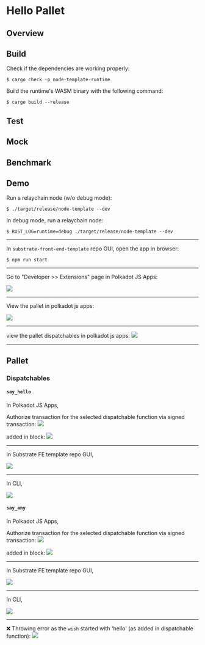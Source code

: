 # Hello Pallet

## Overview

## Build

Check if the dependencies are working properly:

```console
$ cargo check -p node-template-runtime
```

Build the runtime's WASM binary with the following command:

```console
$ cargo build --release
```

## Test

<!-- TODO: -->

## Mock

<!-- TODO: -->

## Benchmark

<!-- TODO: -->

## Demo

Run a relaychain node (w/o debug mode):

```console
$ ./target/release/node-template --dev
```

In debug mode, run a relaychain node:

```console
$ RUST_LOG=runtime=debug ./target/release/node-template --dev
```

---

In `substrate-front-end-template` repo GUI, open the app in browser:

```console
$ npm run start
```

---

Go to "Developer >> Extensions" page in Polkadot JS Apps:

![](../../img/extrinsics_page.png)

---

View the pallet in polkadot js apps:

![](../../img/hello-pallet-demo1.png)

---

view the pallet dispatchables in polkadot js apps:
![](../../img/hello-pallet-demo2.png)

---

## Pallet

### Dispatchables

#### `say_hello`

In Polkadot JS Apps,

Authorize transaction for the selected dispatchable function via signed transaction:
![](../../img/hello-pallet-sayhello1.png)

added in block:
![](../../img/hello-pallet-sayhello2.png)

---

In Substrate FE template repo GUI,

![](../../img/hello-pallet-sayhello3.png)

---

In CLI,

![](../../img/hello-pallet-sayhello4.png)

#### `say_any`

In Polkadot JS Apps,

Authorize transaction for the selected dispatchable function via signed transaction:
![](../../img/hello-pallet-sayany1.png)

added in block:
![](../../img/hello-pallet-sayany2.png)

---

In Substrate FE template repo GUI,

![](../../img/hello-pallet-sayany3.png)

---

In CLI,

![](../../img/hello-pallet-sayany4.png)

---

❌ Throwing error as the `wish` started with 'hello' (as added in dispatchable function):
![](../../img/hello-pallet-sayany5.png)
